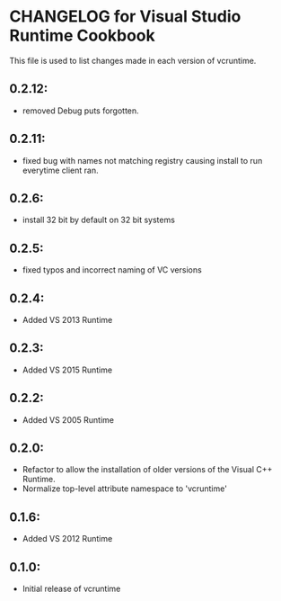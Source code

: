 # CHANGELOG for Visual Studio Runtime Cookbook

This file is used to list changes made in each version of vcruntime.

## 0.2.12:

* removed Debug puts forgotten.

## 0.2.11:

* fixed bug with names not matching registry causing install to run everytime client ran.

## 0.2.6:

* install 32 bit by default on 32 bit systems

## 0.2.5:

* fixed typos and incorrect naming of VC versions

## 0.2.4:

* Added VS 2013 Runtime

## 0.2.3:

* Added VS 2015 Runtime

## 0.2.2:

* Added VS 2005 Runtime

## 0.2.0:

* Refactor to allow the installation of older versions of the Visual C++ Runtime.
* Normalize top-level attribute namespace to 'vcruntime'

## 0.1.6:

* Added VS 2012 Runtime

## 0.1.0:

* Initial release of vcruntime
